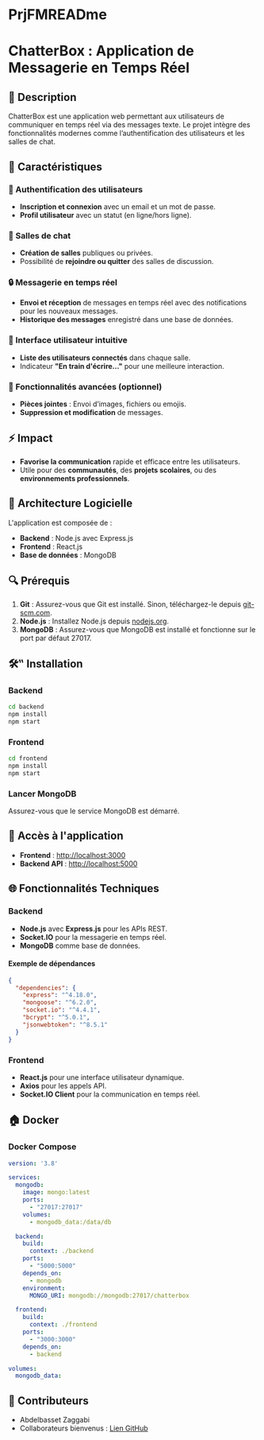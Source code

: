 # PrjFMREADme
# ChatterBox : Application de Messagerie en Temps Réel

## 📖 Description
ChatterBox est une application web permettant aux utilisateurs de communiquer en temps réel via des messages texte. Le projet intègre des fonctionnalités modernes comme l’authentification des utilisateurs et les salles de chat.

## 🔧 Caractéristiques

### 🔑 Authentification des utilisateurs
- **Inscription et connexion** avec un email et un mot de passe.
- **Profil utilisateur** avec un statut (en ligne/hors ligne).

### 🔌 Salles de chat
- **Création de salles** publiques ou privées.
- Possibilité de **rejoindre ou quitter** des salles de discussion.

### 🔒 Messagerie en temps réel
- **Envoi et réception** de messages en temps réel avec des notifications pour les nouveaux messages.
- **Historique des messages** enregistré dans une base de données.

### 🔄 Interface utilisateur intuitive
- **Liste des utilisateurs connectés** dans chaque salle.
- Indicateur **"En train d'écrire..."** pour une meilleure interaction.

### 💪 Fonctionnalités avancées (optionnel)
- **Pièces jointes** : Envoi d’images, fichiers ou emojis.
- **Suppression et modification** de messages.

## ⚡ Impact
- **Favorise la communication** rapide et efficace entre les utilisateurs.
- Utile pour des **communautés**, des **projets scolaires**, ou des **environnements professionnels**.

## 🔧 Architecture Logicielle
L'application est composée de :

- **Backend** : Node.js avec Express.js
- **Frontend** : React.js
- **Base de données** : MongoDB

## 🔍 Prérequis
1. **Git** : Assurez-vous que Git est installé. Sinon, téléchargez-le depuis [git-scm.com](https://git-scm.com).
2. **Node.js** : Installez Node.js depuis [nodejs.org](https://nodejs.org).
3. **MongoDB** : Assurez-vous que MongoDB est installé et fonctionne sur le port par défaut 27017.

## 🛠‟ Installation

### Backend
```bash
cd backend
npm install
npm start
```

### Frontend
```bash
cd frontend
npm install
npm start
```

### Lancer MongoDB
Assurez-vous que le service MongoDB est démarré.

## 🏢 Accès à l'application
- **Frontend** : [http://localhost:3000](http://localhost:3000)
- **Backend API** : [http://localhost:5000](http://localhost:5000)

## 🌐 Fonctionnalités Techniques

### Backend
- **Node.js** avec **Express.js** pour les APIs REST.
- **Socket.IO** pour la messagerie en temps réel.
- **MongoDB** comme base de données.

#### Exemple de dépendances
```json
{
  "dependencies": {
    "express": "^4.18.0",
    "mongoose": "^6.2.0",
    "socket.io": "^4.4.1",
    "bcrypt": "^5.0.1",
    "jsonwebtoken": "^8.5.1"
  }
}
```

### Frontend
- **React.js** pour une interface utilisateur dynamique.
- **Axios** pour les appels API.
- **Socket.IO Client** pour la communication en temps réel.

## 🏠 Docker

### Docker Compose
```yaml
version: '3.8'

services:
  mongodb:
    image: mongo:latest
    ports:
      - "27017:27017"
    volumes:
      - mongodb_data:/data/db

  backend:
    build:
      context: ./backend
    ports:
      - "5000:5000"
    depends_on:
      - mongodb
    environment:
      MONGO_URI: mongodb://mongodb:27017/chatterbox

  frontend:
    build:
      context: ./frontend
    ports:
      - "3000:3000"
    depends_on:
      - backend

volumes:
  mongodb_data:
```

## 👥 Contributeurs
- Abdelbasset Zaggabi
- Collaborateurs bienvenus : [Lien GitHub](https://github.com/ton_projet_chatterbox)

